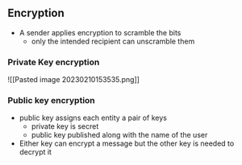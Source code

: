 
## Encryption
- A sender applies encryption to scramble the bits 
	- only the intended recipient can unscramble them 

### Private Key encryption
![[Pasted image 20230210153535.png]]

### Public key encryption 
- public key assigns each entity a pair of keys
	- private key is secret
	- public key published along with the name of the user 
- Either key can encrypt a message but the other key is needed to decrypt it 